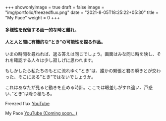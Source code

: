 +++
showonlyimage = true
draft = false
image = "img/portfolio/freezedflux.png"
date = "2021-8-05T18:25:22+05:30"
title = "My Pace"
weight = 0
+++

#### 多様性を保留する画一的な時と離れ、

#### 人と人と間に有機的な”とき”の可能性を探る作品。

いまの時間を尋ねれば、返る答えは同じでしょう。画面はみな同じ時を映し、それを確認する人々は少し寂しげに思われます。  

もしかしたら私たちのもとに流れゆく”とき”は、誰かの緊張と君の瞬きとが交わった、そこにある”とき”ではないでしょうか。  

これはあなたが見ると動きを止める時計。ここでは眼差しがすれ違い、戸惑い、”とき”は降り積もる。


Freezed flux [YouTube](https://youtu.be/ZTOWVEVJqXM)

My Pace [YouTube (Coming soon...)]()